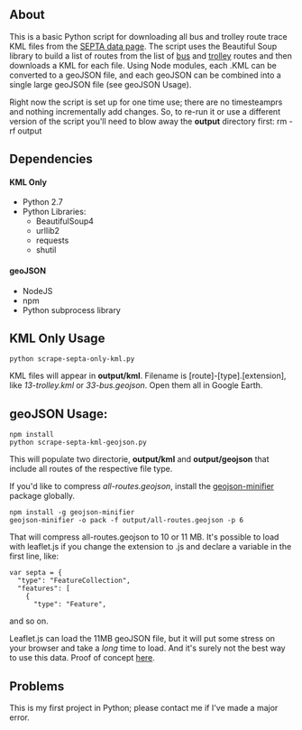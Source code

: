 ## About

This is a basic Python script for downloading all bus and trolley route trace KML files from the [SEPTA data page](http://www3.septa.org/hackathon/). The script uses the Beautiful Soup library to build a list of routes from the list of [bus](http://www.septa.org/schedules/bus/index.html) and [trolley](http://www.septa.org/schedules/trolley/index.html) routes and then downloads a KML for each file. Using Node modules, each .KML can be converted to a geoJSON file, and each geoJSON can be combined into a single large geoJSON file (see geoJSON Usage).

Right now the script is set up for one time use; there are no timesteamprs and nothing incrementally add changes. So, to re-run it or use a different version of the script you'll need to blow away the __output__ directory first:
	rm -rf output

## Dependencies

#### KML Only

- Python 2.7
- Python Libraries:
	- BeautifulSoup4		
	- urllib2
	- requests
	- shutil


#### geoJSON
	
- NodeJS
- npm
- Python subprocess library


## KML Only Usage
	python scrape-septa-only-kml.py

KML files will appear in __output/kml__. Filename is [route]-[type].[extension], like _13-trolley.kml_ or _33-bus.geojson_. Open them all in Google Earth.

## geoJSON Usage:

	npm install
	python scrape-septa-kml-geojson.py

This will populate two directorie, __output/kml__ and __output/geojson__ that include all routes of the respective file type. 

If you'd like to compress _all-routes.geojson_, install the [geojson-minifier](https://github.com/igorti/geojson-minifier) package globally.

	npm install -g geojson-minifier
	geojson-minifier -o pack -f output/all-routes.geojson -p 6

That will compress all-routes.geojson to 10 or 11 MB. It's possible to load with leaflet.js if you change the extension to .js and declare a variable in the first line, like:

	var septa = {
	  "type": "FeatureCollection",
	  "features": [
	    {
	      "type": "Feature",
	
and so on.

Leaflet.js can load the 11MB geoJSON file, but it will put some stress on your browser and take a _long_ time to load. And it's surely not the best way to use this data. Proof of concept [here](http://jsfiddle.net/sco_tt/tpp4jof7/4/).

## Problems

This is my first project in Python; please contact me if I've made a major error.